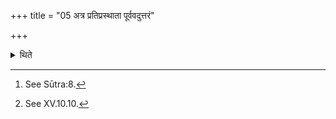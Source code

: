 +++
title = "05 अत्र प्रतिप्रस्थाता पूर्ववदुत्तरं"

+++

<details><summary>थिते</summary>

5. At this stage, the Pratiprasthātr̥ offers the northern Rauhiṇa[^1] (-sacrificial-bread), in the same manner as mentioned earlier.[^2]  

[^1]: See Sūtra:8.  

[^2]: See XV.10.10.  
</details>
